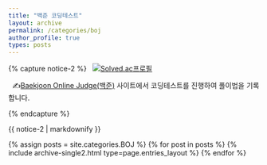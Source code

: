 ```yaml
---
title: "백준 코딩테스트"
layout: archive
permalink: /categories/boj
author_profile: true
types: posts
---
```



{% capture notice-2 %}
&nbsp;&nbsp;[![Solved.ac프로필](http://mazassumnida.wtf/api/mini/generate_badge?boj=hzi09)](https://solved.ac/hzi09)

&nbsp;&nbsp;✍️[Baekjoon Online Judge(백준)](https://www.acmicpc.net/) 사이트에서 코딩테스트를 진행하여 풀이법을 기록합니다.

{% endcapture %}

<div class="notice--info">{{ notice-2 | markdownify }}</div>


{% assign posts = site.categories.BOJ %}
{% for post in posts %}
 {% include archive-single2.html type=page.entries_layout %} 
{% endfor %}